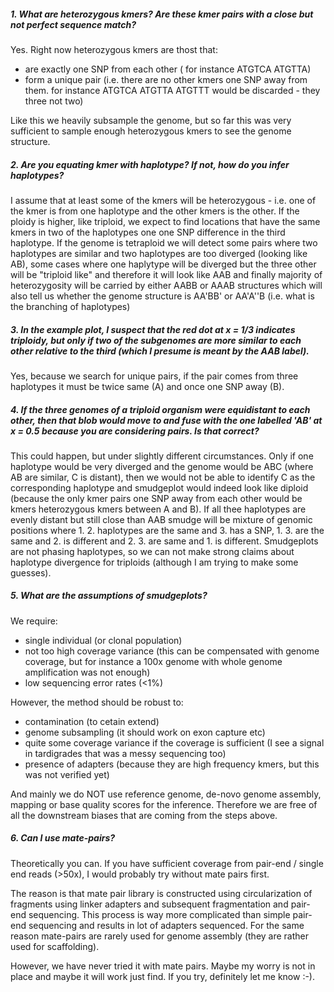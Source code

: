 
##### 1. What are heterozygous kmers? Are these kmer pairs with a close but not perfect sequence match?


Yes. Right now heterozygous kmers are thost that:
- are exactly one SNP from each other ( for instance ATGTCA ATGTTA)
- form a unique pair (i.e. there are no other kmers one SNP away from them. for instance ATGTCA ATGTTA ATGTTT would be discarded - they three not two)

Like this we heavily subsample the genome, but so far this was very sufficient to sample enough heterozygous kmers to see the genome structure.


##### 2. Are you equating kmer with haplotype? If not, how do you infer haplotypes?


I assume that at least some of the kmers will be heterozygous - i.e. one of the kmer is from one haplotype and the other kmers is the other. If the ploidy is higher, like triploid, we expect to find locations that have the same kmers in two of the haplotypes one one SNP difference in the third haplotype. If the genome is tetraploid we will detect some pairs where two haplotypes are similar and two haplotypes are too diverged (looking like AB), some cases where one haplytype will be diverged but the three other will be "triploid like" and therefore it will look like AAB and finally majority of heterozygosity will be carried by either AABB or AAAB structures which will also tell us whether the genome structure is AA'BB' or AA'A''B (i.e. what is the branching of haplotypes)

##### 3. In the example plot, I suspect that the red dot at x = 1/3 indicates triploidy, but only if two of the subgenomes are more similar to each other relative to the third (which I presume is meant by the AAB label).

Yes, because we search for unique pairs, if the pair comes from three haplotypes it must be twice same (A) and once one SNP away (B).


##### 4. If the three genomes of a triploid organism were equidistant to each other, then that blob would move to and fuse with the one labelled 'AB' at x = 0.5 because you are considering pairs. Is that correct?

This could happen, but under slightly different circumstances. Only if one haplotype would be very diverged and the genome would be ABC (where AB are similar, C is distant), then we would not be able to identify C as the corresponding haplotype and smudgeplot would indeed look like diploid (because the only kmer pairs one SNP away from each other would be kmers heterozygous kmers between A and B). If all thee haplotypes are evenly distant but still close than AAB smudge will be mixture of genomic positions where 1. 2. haplotypes are the same and 3. has a SNP, 1. 3. are the same and 2. is different and 2. 3. are same and 1. is different. Smudgeplots are not phasing haplotypes, so we can not make strong claims about haplotype divergence for triploids (although I am trying to make some guesses).

##### 5. What are the assumptions of smudgeplots?

We require:
- single individual (or clonal population)
- not too high coverage variance (this can be compensated with genome coverage, but for instance a 100x genome with whole genome amplification was not enough)
- low sequencing error rates (<1%)

However, the method should be robust to:
- contamination (to cetain extend)
- genome subsampling (it should work on exon capture etc)
- quite some coverage variance if the coverage is sufficient (I see a signal in tardigrades that was a messy sequencing too)
- presence of adapters (because they are high frequency kmers, but this was not verified yet)

And mainly we do NOT use reference genome, de-novo genome assembly, mapping or base quality scores for the inference. Therefore we are free of all the downstream biases that are coming from the steps above.

##### 6. Can I use mate-pairs?

Theoretically you can. If you have sufficient coverage from pair-end / single end reads (>50x), I would probably try without mate pairs first.

The reason is that mate pair library is constructed using circularization of fragments using linker adapters and subsequent fragmentation and pair-end sequencing.
This process is way more complicated than simple pair-end sequencing and results in lot of adapters sequenced. For the same reason mate-pairs are rarely used for genome assembly (they are rather used for scaffolding).

However, we have never tried it with mate pairs. Maybe my worry is not in place and maybe it will work just find. If you try, definitely let me know :-).
